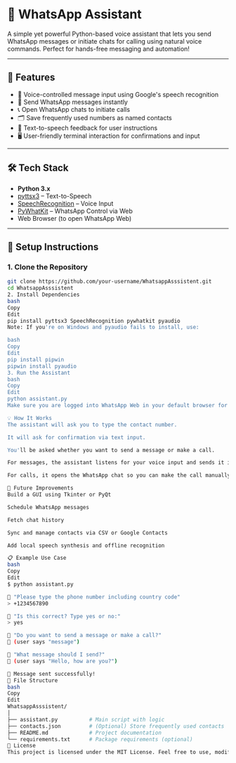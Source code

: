 # 🤖 WhatsApp Assistant

A simple yet powerful Python-based voice assistant that lets you send WhatsApp messages or initiate chats for calling using natural voice commands. Perfect for hands-free messaging and automation!

---

## 📌 Features

- 🎤 Voice-controlled message input using Google's speech recognition
- 💬 Send WhatsApp messages instantly
- 📞 Open WhatsApp chats to initiate calls
- 🗂️ Save frequently used numbers as named contacts
- 🧠 Text-to-speech feedback for user instructions
- 🖥️ User-friendly terminal interaction for confirmations and input

---

## 🛠️ Tech Stack

- **Python 3.x**
- [pyttsx3](https://pypi.org/project/pyttsx3/) – Text-to-Speech
- [SpeechRecognition](https://pypi.org/project/SpeechRecognition/) – Voice Input
- [PyWhatKit](https://pypi.org/project/pywhatkit/) – WhatsApp Control via Web
- Web Browser (to open WhatsApp Web)

---

## 🚀 Setup Instructions

### 1. Clone the Repository

```bash
git clone https://github.com/your-username/WhatsappAsssistent.git
cd WhatsappAsssistent
2. Install Dependencies
bash
Copy
Edit
pip install pyttsx3 SpeechRecognition pywhatkit pyaudio
Note: If you're on Windows and pyaudio fails to install, use:

bash
Copy
Edit
pip install pipwin
pipwin install pyaudio
3. Run the Assistant
bash
Copy
Edit
python assistant.py
Make sure you are logged into WhatsApp Web in your default browser for proper functioning.

💡 How It Works
The assistant will ask you to type the contact number.

It will ask for confirmation via text input.

You'll be asked whether you want to send a message or make a call.

For messages, the assistant listens for your voice input and sends it instantly.

For calls, it opens the WhatsApp chat so you can make the call manually.

🧠 Future Improvements
Build a GUI using Tkinter or PyQt

Schedule WhatsApp messages

Fetch chat history

Sync and manage contacts via CSV or Google Contacts

Add local speech synthesis and offline recognition

📋 Example Use Case
bash
Copy
Edit
$ python assistant.py

🤖 "Please type the phone number including country code"
> +1234567890

🤖 "Is this correct? Type yes or no:"
> yes

🤖 "Do you want to send a message or make a call?"
🎤 (user says "message")

🤖 "What message should I send?"
🎤 (user says "Hello, how are you?")

📩 Message sent successfully!
📂 File Structure
bash
Copy
Edit
WhatsappAsssistent/
│
├── assistant.py          # Main script with logic
├── contacts.json         # (Optional) Store frequently used contacts
├── README.md             # Project documentation
└── requirements.txt      # Package requirements (optional)
📄 License
This project is licensed under the MIT License. Feel free to use, modify, and distribute it.
